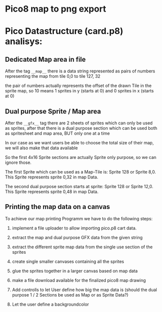 # Pico8 map to png export

# Pico Datastructure (card.p8) analisys:

## Dedicated Map area in file

After the tag ```__map__```  there is a data string represented as pairs of numbers representing the map from tile 0,0 to tile 127, 32

the pair of numbers actually represents the offset of the drawn Tile in the sprite map, so 10 means 1 sprites in y (starts at 0) and 0 sprites in x (starts at 0)

## Dual purpose Sprite / Map area

After the ```__gfx__``` tag there are 2 sheets of sprites which can only be used as sprites, after that there is a dual purpose section which can be used both as 
spritesheet and map area, BUT only one at a time

In our case as we want users be able to choose the total size of their map, we will also make that data available

So the first 4x16 Sprite sections are actually Sprite only purpose, so we can ignore those. 

The first Sprite which can be used as a Map-Tile is: Sprite 128 or Sprite 8,0. This Sprite represents sprite 0,32 in map Data. 

The second dual purpose section starts at sprite: Sprite 128 or Sprite 12,0. This Sprite represents sprite 0,48 in map Data. 

## Printing the map data on a canvas

To achieve our map printing Programm we have to do the following steps:
1. implement a file uploader to allow importing pico.p8 cart data.
2. extract the map and dual purpose GFX data from the given string
3. extract the different sprite map data from the single use section of the sprites
4. create single smaller canvases containing all the sprites
5. glue the sprites together in a larger canvas based on map data
6. make a file download available for the finalized pico8 map drawing

7. Add controlls to let User define how big the map data is (should the dual purpose 1 / 2 Sections be used as Map or as Sprite Data?)
8. Let the user define a backgroundcolor